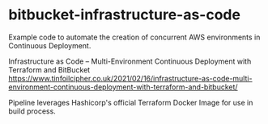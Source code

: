 # bitbucket-infrastructure-as-code

Example code to automate the creation of concurrent AWS environments in Continuous Deployment.

Infrastructure as Code – Multi-Environment Continuous Deployment with Terraform and BitBucket https://www.tinfoilcipher.co.uk/2021/02/16/infrastructure-as-code-multi-environment-continuous-deployment-with-terraform-and-bitbucket/

Pipeline leverages Hashicorp's official Terraform Docker Image for use in build process.